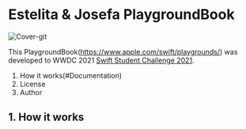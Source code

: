 # Estelita & Josefa PlaygroundBook 

![Cover-git](https://github.com/thallissousa/Swift-Student-Challenge-2021/blob/main/Files/Images/Cover-git.png)

This PlaygroundBook(https://www.apple.com/swift/playgrounds/) was developed to WWDC 2021 [Swift Student Challenge 2021](https://developer.apple.com/wwdc21/swift-student-challenge/).

1. How it works(#Documentation)
2. License
3. Author

## 1. How it works
